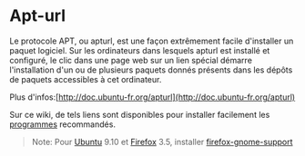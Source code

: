# Apt-url

Le protocole APT, ou apturl, est une façon extrêmement facile d'installer un paquet logiciel. Sur les ordinateurs dans lesquels apturl est installé et configuré, le clic dans une page
web sur un lien spécial démarre l'installation d'un ou de plusieurs paquets donnés présents dans les dépôts de paquets accessibles à cet ordinateur. 

Plus d'infos:[http://doc.ubuntu-fr.org/apturl](http://doc.ubuntu-fr.org/apturl)

Sur ce wiki, de tels liens sont disponibles pour installer facilement les [programmes](../soft/) recommandés.

> Note: Pour [Ubuntu](linux/dist/Ubuntu) 9.10 et [Firefox](Firefox) 3.5, installer [firefox-gnome-support](apt://firefox-gnome-support)
